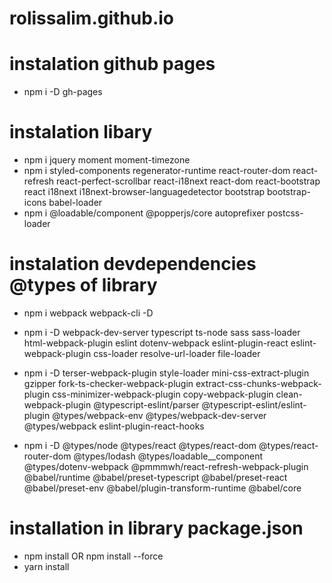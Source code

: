 # rolissalim.github.io

# instalation github pages
- npm i -D gh-pages

# instalation libary

- npm i jquery moment moment-timezone
- npm i styled-components regenerator-runtime react-router-dom react-refresh react-perfect-scrollbar react-i18next react-dom react-bootstrap react i18next i18next-browser-languagedetector bootstrap bootstrap-icons babel-loader
- npm i @loadable/component @popperjs/core autoprefixer postcss-loader

# instalation devdependencies @types of library

- npm i webpack webpack-cli -D
- npm i -D webpack-dev-server typescript ts-node sass sass-loader html-webpack-plugin eslint dotenv-webpack eslint-plugin-react eslint-webpack-plugin css-loader resolve-url-loader file-loader
- npm i -D terser-webpack-plugin style-loader mini-css-extract-plugin gzipper fork-ts-checker-webpack-plugin extract-css-chunks-webpack-plugin css-minimizer-webpack-plugin copy-webpack-plugin clean-webpack-plugin @typescript-eslint/parser @typescript-eslint/eslint-plugin @types/webpack-env @types/webpack-dev-server @types/webpack eslint-plugin-react-hooks

- npm i -D @types/node @types/react @types/react-dom @types/react-router-dom @types/lodash @types/loadable\_\_component @types/dotenv-webpack @pmmmwh/react-refresh-webpack-plugin @babel/runtime @babel/preset-typescript @babel/preset-react @babel/preset-env @babel/plugin-transform-runtime @babel/core


# installation in library package.json
- npm install OR npm install --force
- yarn install 